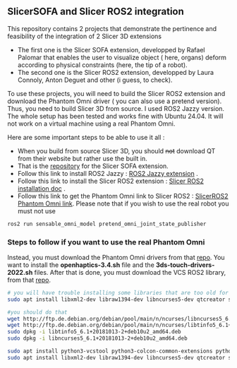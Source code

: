 
## SlicerSOFA and Slicer ROS2 integration

 This repository contains 2 projects that demonstrate the pertinence and feasibility of the integration of 2 Slicer 3D extensions

- The first one is the Slicer SOFA extension, developped by Rafael Palomar that enables the user to visualize object ( here, organs) deform according to physical constraints (here, the tip of a robot).
- The second one is the Slicer ROS2 extension, developped by Laura Connoly, Anton Deguet and other (i guess, to check).

To use these projects, you will need to build the Slicer ROS2 extension and download the Phantom Omni driver ( you can also use a pretend version). Thus, you need to build Slicer 3D from source. I used ROS2 Jazzy version. The whole setup has been tested and works fine with Ubuntu 24.04. It will not work on a virtual machine using a real Phantom Omni.

Here are some important steps to be able to use it all :

- When you build from source Slicer 3D, you should ~~not~~ download QT from their website but rather use the built in.
- That is the [repository](https://github.com/Slicer/SlicerSOFA.git) for the Slicer SOFA extension.
- Follow this link to install ROS2 Jazzy : [ROS2 Jazzy extension](https://docs.ros.org/en/jazzy/Installation/Ubuntu-Install-Debs.html) .
- Follow this link to install the Slicer ROS2 extension : [Slicer ROS2 installation doc](https://slicer-ros2.readthedocs.io/en/devel/pages/getting-started.html) .
- Follow this link to get the Phantom Omni link to Slicer ROS2 : [SlicerROS2 Phantom Omni link](https://github.com/jhu-saw/ros2_sensable_omni_model). Please note that if you wish to use the real robot you must not use

 ```sh
ros2 run sensable_omni_model pretend_omni_joint_state_publisher
```

### Steps to follow if you want to use the real Phantom Omni
Instead, you must download the Phantom Omni drivers from that [repo](https://github.com/jhu-cisst-external/3ds-touch-openhaptics?tab=readme-ov-file#introduction). You want to install the **openhaptics-3.4.sh** file and the **3ds-touch-drivers-2022.sh**
files. 
After that is done, you must download the VCS  ROS2 library, from that [repo](https://github.com/jhu-saw/vcs).

 ```sh
# you will have trouble installing some libraries that are too old for Ubuntu 24.04 so rather than doing
sudo apt install libxml2-dev libraw1394-dev libncurses5-dev qtcreator swig sox espeak cmake-curses-gui cmake-qt-gui git subversion gfortran libcppunit-dev libqt5xmlpatterns5-dev libbluetooth-dev libhidapi-dev python3-pyudev gfortran-9 ros-humble-joint-state-publisher* ros-humble-xacro
```

 ```sh
#you should do that 
wget http://ftp.de.debian.org/debian/pool/main/n/ncurses/libncurses5_6.1+20181013-2+deb10u2_amd64.deb
wget http://ftp.de.debian.org/debian/pool/main/n/ncurses/libtinfo5_6.1+20181013-2+deb10u2_amd64.deb
sudo dpkg -i libtinfo5_6.1+20181013-2+deb10u2_amd64.deb
sudo dpkg -i libncurses5_6.1+20181013-2+deb10u2_amd64.deb

sudo apt install python3-vcstool python3-colcon-common-extensions python3-pykdl
sudo apt install libxml2-dev libraw1394-dev libncurses5-dev qtcreator swig sox espeak cmake-curses-gui cmake-qt-gui git subversion gfortran libcppunit-dev libqt5xmlpatterns5-dev libbluetooth-dev libhidapi-dev python3-pyudev gfortran-9 ros-jazzy-joint-state-publisher* ros-jazzy-xacro
```
